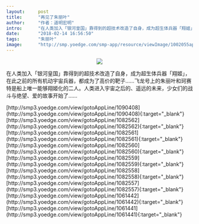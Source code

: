 ```yaml
---
layout:     post
title:      "再见了朱丽叶"
author:     "作者：道明宏明"
intro:      "在人类加入「银河皇国」靠得到的超技术改造了自身，成为超生体兵器「翔姬」，在此之前的所有机动宇宙兵器，都成为了高价的靶子……飞龙号上的朱丽叶和珂赛特是船上唯一能够翔姬化的二人。人类进入宇宙之后的、遥远的未来，少女们的战斗与绝望、爱的故事开始了……"
date:       "2018-02-14 16:56:50"
tags:       "朱丽叶"
image:      "http://smp.yoedge.com/smp-app/resource/viewImage/1002055appline.png"
---
```

<div style="text-align: center">
<p><img src="http://smp.yoedge.com/smp-app/resource/viewImage/1002055appline.png"/></p>
</div>
<p class="post-meta">
<span>在人类加入「银河皇国」靠得到的超技术改造了自身，成为超生体兵器「翔姬」，在此之前的所有机动宇宙兵器，都成为了高价的靶子……飞龙号上的朱丽叶和珂赛特是船上唯一能够翔姬化的二人。人类进入宇宙之后的、遥远的未来，少女们的战斗与绝望、爱的故事开始了……</span>
</p>
[http://smp3.yoedge.com/view/gotoAppLine/1090408](http://smp3.yoedge.com/view/gotoAppLine/1090408){:target="_blank"}
[http://smp3.yoedge.com/view/gotoAppLine/1082562](http://smp3.yoedge.com/view/gotoAppLine/1082562){:target="_blank"}
[http://smp3.yoedge.com/view/gotoAppLine/1082561](http://smp3.yoedge.com/view/gotoAppLine/1082561){:target="_blank"}
[http://smp3.yoedge.com/view/gotoAppLine/1082560](http://smp3.yoedge.com/view/gotoAppLine/1082560){:target="_blank"}
[http://smp3.yoedge.com/view/gotoAppLine/1082559](http://smp3.yoedge.com/view/gotoAppLine/1082559){:target="_blank"}
[http://smp3.yoedge.com/view/gotoAppLine/1082558](http://smp3.yoedge.com/view/gotoAppLine/1082558){:target="_blank"}
[http://smp3.yoedge.com/view/gotoAppLine/1082557](http://smp3.yoedge.com/view/gotoAppLine/1082557){:target="_blank"}
[http://smp3.yoedge.com/view/gotoAppLine/1061442](http://smp3.yoedge.com/view/gotoAppLine/1061442){:target="_blank"}
[http://smp3.yoedge.com/view/gotoAppLine/1061441](http://smp3.yoedge.com/view/gotoAppLine/1061441){:target="_blank"}


